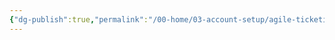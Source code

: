 ```yaml
---
{"dg-publish":true,"permalink":"/00-home/03-account-setup/agile-ticketing/post-setup-tasks/"}
---
```


